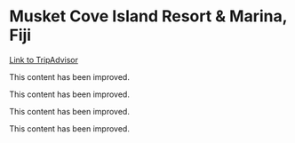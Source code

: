 # Musket Cove Island Resort & Marina, Fiji

[Link to TripAdvisor](https://www.tripadvisor.com/Hotel_Review-g294331-d312122-Reviews-Tokoriki_Island_Resort-Tokoriki_Island_Mamanuca_Islands.html)

This content has been improved.

This content has been improved.

This content has been improved.

This content has been improved.